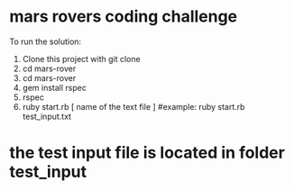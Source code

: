# mars rovers coding challenge

To run the solution: 
1. Clone this project with git clone 
2. cd mars-rover
3. cd mars-rover
4. gem install rspec
5. rspec
6. ruby start.rb [ name of the text file ]   #example: ruby start.rb test_input.txt 
# the test input file is located in folder test_input


